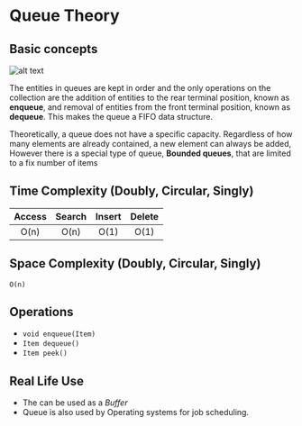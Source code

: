 # Queue Theory

## Basic concepts

![alt text](https://upload.wikimedia.org/wikipedia/commons/5/52/Data_Queue.svg "Queue")

The entities in queues are kept in order and the only operations on the collection are the addition of entities to the rear terminal position,
known as **enqueue**, and removal of entities from the front terminal position, known as **dequeue**.
This makes the queue a FIFO data structure.

Theoretically, a queue does not have a specific capacity.
Regardless of how many elements are already contained, a new element can always be added,
However there is a special type of queue, **Bounded queues**, that are limited to a fix number of items

## Time Complexity (Doubly, Circular, Singly)
| Access | Search | Insert | Delete |
|:-------:|:-------:|:-------:|:-------:|
| O(n) | O(n) | O(1) | O(1) |

## Space Complexity (Doubly, Circular, Singly)
`O(n)`

## Operations
- `void enqueue(Item)`
- `Item dequeue()`
- `Item peek()`

## Real Life Use

- The can be used as a *Buffer*
- Queue is also used by Operating systems for job scheduling.